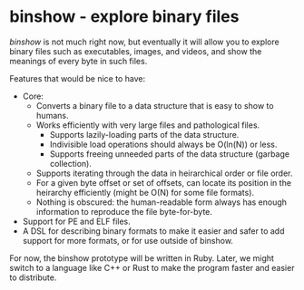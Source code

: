# binshow - explore binary files

*binshow* is not much right now, but eventually it will allow you to explore binary files such as executables, images, and videos, and show the meanings of every byte in such files.

Features that would be nice to have:

- Core:
  - Converts a binary file to a data structure that is easy to show to humans.
  - Works efficiently with very large files and pathological files.
    - Supports lazily-loading parts of the data structure.
    - Indivisible load operations should always be O(ln(N)) or less.
    - Supports freeing unneeded parts of the data structure (garbage collection).
  - Supports iterating through the data in heirarchical order or file order.
  - For a given byte offset or set of offsets, can locate its position in the
    heirarchy efficiently (might be O(N) for some file formats).
  - Nothing is obscured: the human-readable form always has enough information
    to reproduce the file byte-for-byte.
- Support for PE and ELF files.
- A DSL for describing binary formats to make it easier and safer to add support for more formats, or for use outside of binshow.

For now, the binshow prototype will be written in Ruby.  Later, we might switch
to a language like C++ or Rust to make the program faster and easier to distribute.

